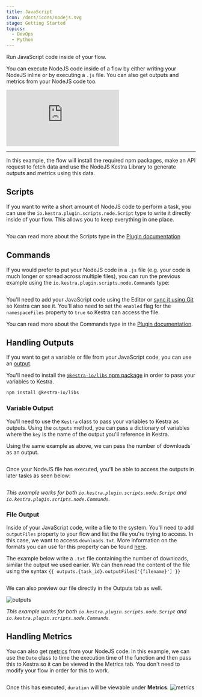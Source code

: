 ```yaml
---
title: JavaScript
icon: /docs/icons/nodejs.svg
stage: Getting Started 
topics:
  - DevOps
  - Python 
---
```


Run JavaScript code inside of your flow.



You can execute NodeJS code inside of a flow by either writing your NodeJS inline or by executing a `.js` file. You can also get outputs and metrics from your NodeJS code too.

<div class="video-container">
  <iframe src="https://www.youtube.com/embed/nACf-2mnonk?si=OzJP7gtN-AbGrkr_" title="YouTube video player" frameborder="0" allow="accelerometer; autoplay; clipboard-write; encrypted-media; gyroscope; picture-in-picture; web-share" referrerpolicy="strict-origin-when-cross-origin" allowfullscreen></iframe>
</div>

---

In this example, the flow will install the required npm packages, make an API request to fetch data and use the NodeJS Kestra Library to generate outputs and metrics using this data.


## Scripts

If you want to write a short amount of NodeJS code to perform a task, you can use the `io.kestra.plugin.scripts.node.Script` type to write it directly inside of your flow. This allows you to keep everything in one place.

```yaml file=public/examples/scripts_nodejs.yml
```

You can read more about the Scripts type in the [Plugin documentation](/plugins/plugin-script-node/tasks/io.kestra.plugin.scripts.node.script)

## Commands

If you would prefer to put your NodeJS code in a `.js` file (e.g. your code is much longer or spread across multiple files), you can run the previous example using the `io.kestra.plugin.scripts.node.Commands` type:

```yaml file=public/examples/commands_nodejs.yml
```

You'll need to add your JavaScript code using the Editor or [sync it using Git](../08.developer-guide/04.git.md) so Kestra can see it. You'll also need to set the `enabled` flag for the `namespaceFiles` property to `true` so Kestra can access the file.

You can read more about the Commands type in the [Plugin documentation](/plugins/plugin-script-node/tasks/io.kestra.plugin.scripts.node.commands).

## Handling Outputs

If you want to get a variable or file from your JavaScript code, you can use an [output](../04.workflow-components/06.outputs.md).

You'll need to install the [`@kestra-io/libs` npm package](https://npm.io/package/@kestra-io/libs) in order to pass your variables to Kestra.

```bash
npm install @kestra-io/libs
```

### Variable Output

You'll need to use the `Kestra` class to pass your variables to Kestra as outputs. Using the `outputs` method, you can pass a dictionary of variables where the `key` is the name of the output you'll reference in Kestra.

Using the same example as above, we can pass the number of downloads as an output.

```javascript file=public/examples/outputs_nodejs.js
```

Once your NodeJS file has executed, you'll be able to access the outputs in later tasks as seen below:

```yaml file=public/examples/outputs_nodejs.yml
```

_This example works for both `io.kestra.plugin.scripts.node.Script` and `io.kestra.plugin.scripts.node.Commands`._

### File Output

Inside of your JavaScript code, write a file to the system. You'll need to add `outputFiles` property to your flow and list the file you're trying to access. In this case, we want to access `downloads.txt`. More information on the formats you can use for this property can be found [here](../08.developer-guide/07.scripts/07.outputs-metrics.md).

The example below write a `.txt` file containing the number of downloads, similar the output we used earlier. We can then read the content of the file using the syntax `{{ outputs.{task_id}.outputFiles['{filename}'] }}`

```yaml file=public/examples/scripts_outputs-files_nodejs.yml
```

We can also preview our file directly in the Outputs tab as well.

![outputs](/docs/how-to-guides/nodejs/outputs.png)

_This example works for both `io.kestra.plugin.scripts.node.Script` and `io.kestra.plugin.scripts.node.Commands`._

## Handling Metrics

You can also get [metrics](../08.developer-guide/07.scripts/06.outputs-metrics.md#outputs-and-metrics-in-script-and-commands-tasks) from your NodeJS code. In this example, we can use the `Date` class to time the execution time of the function and then pass this to Kestra so it can be viewed in the Metrics tab. You don't need to modify your flow in order for this to work.

```javascript file=public/examples/metrics_nodejs.js
```

Once this has executed, `duration` will be viewable under **Metrics**.
![metrics](/docs/how-to-guides/nodejs/metrics.png)
